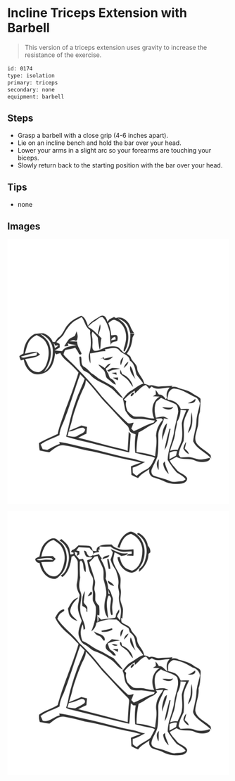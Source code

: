 # Incline Triceps Extension with Barbell
> This version of a triceps extension uses gravity to increase the resistance of the exercise.

``` 
id: 0174 
type: isolation 
primary: triceps 
secondary: none 
equipment: barbell 
``` 

## Steps

 - Grasp a barbell with a close grip (4-6 inches apart).
 - Lie on an incline bench and hold the bar over your head.
 - Lower your arms in a slight arc so your forearms are touching your biceps.
 - Slowly return back to the starting position with the bar over your head.

## Tips

 - none

## Images

![](../svg/0174-relaxation.svg)

![](../svg/0174-tension.svg)
